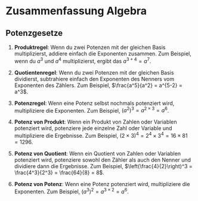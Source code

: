 # Zusammenfassung Algebra

## Potenzgesetze

1. **Produktregel**: Wenn du zwei Potenzen mit der gleichen Basis multiplizierst, addiere einfach die Exponenten zusammen. Zum Beispiel, wenn du $a^3$ und $a^4$ multiplizierst, ergibt das $a^{3+4} = a^7$.

2. **Quotientenregel**: Wenn du zwei Potenzen mit der gleichen Basis dividierst, subtrahiere einfach den Exponenten des Nenners vom Exponenten des Zählers. Zum Beispiel, $\frac{a^5}{a^2} = a^{5-2} = a^3$.

3. **Potenzregel**: Wenn eine Potenz selbst nochmals potenziert wird, multipliziere die Exponenten. Zum Beispiel, $(a^2)^3 = a^{2 \times 3} = a^6$.

4. **Potenz von Produkt**: Wenn ein Produkt von Zahlen oder Variablen potenziert wird, potenziere jede einzelne Zahl oder Variable und multipliziere die Ergebnisse. Zum Beispiel, $(2 \times 3)^4 = 2^4 \times 3^4 = 16 \times 81 = 1296$.

5. **Potenz von Quotient**: Wenn ein Quotient von Zahlen oder Variablen potenziert wird, potenziere sowohl den Zähler als auch den Nenner und dividiere dann die Ergebnisse. Zum Beispiel, $\left(\frac{4}{2}\right)^3 = \frac{4^3}{2^3} = \frac{64}{8} = 8$.

6. **Potenz von Potenz**: Wenn eine Potenz potenziert wird, multipliziere die Exponenten. Zum Beispiel, $(a^3)^2 = a^{3 \times 2} = a^6$.
